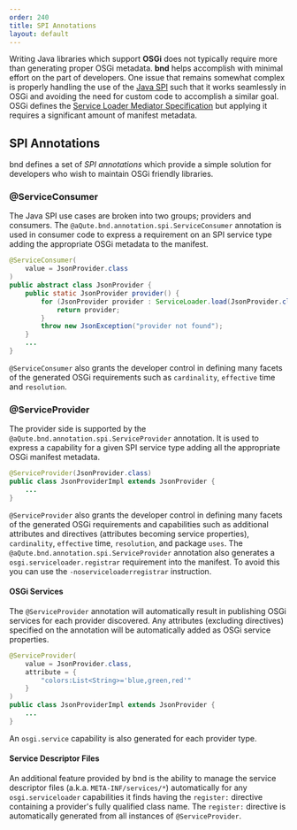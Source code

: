 ```yaml
---
order: 240
title: SPI Annotations
layout: default
---
```


Writing Java libraries which support **OSGi** does not typically require more than generating proper OSGi metadata. **bnd** helps accomplish with minimal effort on the part of developers. One issue that remains somewhat complex is properly handling the use of the [Java SPI](https://docs.oracle.com/javase/tutorial/ext/basics/spi.html) such that it works seamlessly in OSGi and avoiding the need for custom code to accomplish a similar goal. OSGi defines the [Service Loader Mediator Specification](https://osgi.org/specification/osgi.cmpn/7.0.0/service.loader.html) but applying it requires a significant amount of manifest metadata.

## SPI Annotations

bnd defines a set of *SPI annotations* which provide a simple solution for developers who wish to maintain OSGi friendly libraries.

### @ServiceConsumer

The Java SPI use cases are broken into two groups; providers and consumers. The `@aQute.bnd.annotation.spi.ServiceConsumer` annotation is used in consumer code to express a requirement on an SPI service type adding the appropriate OSGi metadata to the manifest.

```java
@ServiceConsumer(
    value = JsonProvider.class
)
public abstract class JsonProvider {
    public static JsonProvider provider() {
        for (JsonProvider provider : ServiceLoader.load(JsonProvider.class)) {
            return provider;
        }
        throw new JsonException("provider not found");
    }
    ...
}
```

`@ServiceConsumer` also grants the developer control in defining many facets of the generated OSGi requirements such as `cardinality`, `effective` time and `resolution`.

### @ServiceProvider

The provider side is supported by the `@aQute.bnd.annotation.spi.ServiceProvider` annotation. It is used to express a capability for a given SPI service type adding all the appropriate OSGi manifest metadata.

```java
@ServiceProvider(JsonProvider.class)
public class JsonProviderImpl extends JsonProvider {
    ...
}
```

`@ServiceProvider` also grants the developer control in defining many facets of the generated OSGi requirements and capabilities such as additional attributes and directives (attributes becoming service properties), `cardinality`, `effective` time, `resolution`, and package `uses`. The `@aQute.bnd.annotation.spi.ServiceProvider` annotation also generates a `osgi.serviceloader.registrar` requirement into the manifest. To avoid this you can use the `-noserviceloaderregistrar` instruction.

#### OSGi Services

The `@ServiceProvider` annotation will automatically result in publishing OSGi services for each provider discovered. Any attributes (excluding directives) specified on the annotation will be automatically added as OSGi service properties.

```java
@ServiceProvider(
    value = JsonProvider.class,
    attribute = {
        "colors:List<String>='blue,green,red'"
    }
)
public class JsonProviderImpl extends JsonProvider {
    ...
}
```

An `osgi.service` capability is also generated for each provider type.

#### Service Descriptor Files

An additional feature provided by bnd is the ability to manage the service descriptor files (a.k.a. `META-INF/services/*`) automatically for any `osgi.serviceloader` capabilities it finds having the `register:` directive containing a provider's fully qualified class name. The `register:` directive is automatically generated from all instances of `@ServiceProvider`.

